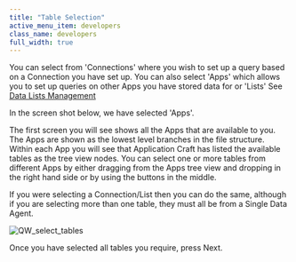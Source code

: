 ```yaml
---
title: "Table Selection"
active_menu_item: developers
class_name: developers
full_width: true
---
```



You can select from 'Connections' where you wish to set up a query based on a Connection you have set up. You can also select 'Apps' which allows you to set up queries on other Apps you have stored data for or 'Lists' See [Data Lists Management](/developers/user-guide/product-guide/advanced-features/data-lists-management/)

In the screen shot below, we have selected 'Apps'.

The first screen you will see shows all the Apps that are available to you. The Apps are shown as the lowest level branches in the file structure. Within each App you will see that Application Craft has listed the available tables as the tree view nodes. You can select one or more tables from different Apps by either dragging from the Apps tree view and dropping in the right hand side or by using the buttons in the middle.

If you were selecting a Connection/List then you can do the same, although if you are selecting more than one table, they must all be from a Single Data Agent.

![QW\_select\_tables](/img/docs/qw_select_tables.zoom70.png)

Once you have selected all tables you require, press Next.
